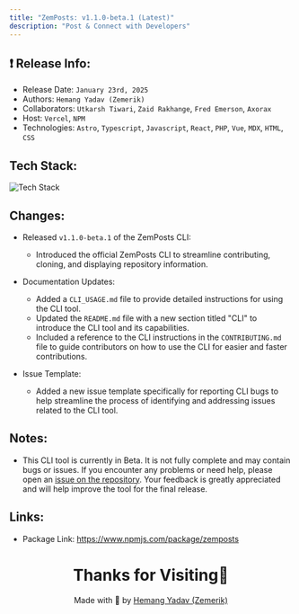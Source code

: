 ```yaml
---
title: "ZemPosts: v1.1.0-beta.1 (Latest)"
description: "Post & Connect with Developers"
---
```


## ❗ Release Info:

- Release Date: `January 23rd, 2025`
- Authors: `Hemang Yadav (Zemerik)`
- Collaborators: `Utkarsh Tiwari`, `Zaid Rakhange`, `Fred Emerson`, `Axorax`
- Host:  `Vercel`, `NPM`
- Technologies: `Astro`, `Typescript`, `Javascript`, `React`, `PHP`, `Vue`, `MDX`, `HTML`, `CSS`

## Tech Stack:

![Tech Stack](https://skillicons.dev/icons?i=javascript,typescript,css,astro,react,vscode,npm,nodejs,php,vue,html,git,vercel,github&perline=25)

## Changes:

- Released `v1.1.0-beta.1` of the ZemPosts CLI:
    - Introduced the official ZemPosts CLI to streamline contributing, cloning, and displaying repository information.
    
- Documentation Updates:
    - Added a `CLI_USAGE.md` file to provide detailed instructions for using the CLI tool.
    - Updated the `README.md` file with a new section titled "CLI" to introduce the CLI tool and its capabilities.
    - Included a reference to the CLI instructions in the `CONTRIBUTING.md` file to guide contributors on how to use the CLI for easier and faster contributions.

- Issue Template:
    - Added a new issue template specifically for reporting CLI bugs to help streamline the process of identifying and addressing issues related to the CLI tool.

## Notes:

- This CLI tool is currently in Beta. It is not fully complete and may contain bugs or issues. If you encounter any problems or need help, please open an [issue on the repository](https://github.com/Zemerik/ZemPosts). Your feedback is greatly appreciated and will help improve the tool for the final release.

## Links:

- Package Link: https://www.npmjs.com/package/zemposts


<h1 align = "center">
  Thanks for Visiting🙏
</h1>

<p align = "center">
  Made with 💖 by <a href = "https://github.com/Zemerik">Hemang Yadav (Zemerik)</a>
</p>
